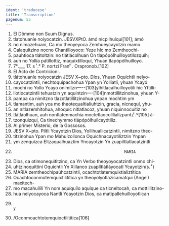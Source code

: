 ```yaml
---
ident: 'traducese'
title: 'Transcription'
pagenum: 55
---
```

1. El Dõmme non Suum Dignus. 
2. tlatohuaníe noíyocatzin. JESVXPtO. ámó nícpilhuíquí[101]; ámó
3. no nímazehuaní, Ca mo theoyeyoca Zemhueycayotzín mamo
4. Calaquítzino nocno Chantilloyoco: Yeze híc mo Zemtheochi-
5. pauhtioca tlátoltzin: no tlátlácolhuan On tlapópólhuílloyotilozquíh;
6. auh no Yollía pátíllottiz, maquixtilloquí, Yhuan tlapópólhuílloyo.
7. 7ᵉ.___ 17. s ͭ .ᵉ P. nortzi Fran ͨ ͥ. Orapronob.[102]
8. El Acto de Contricion:.
9. tlátohuaníe noiyocatzin JESV X~pto. Díos, Yhuan Oquíchtli nelyo-
10. cayocatzintli, nechtoquípachohua Ypan yn Yolliatli, yhuan Ycayó
11. mochí no Yollo Ycayo onímítzn—--[103]ylhitlacalhuílloyotilí híc Yttilli-
12. llotiocatzintli tehuatzin yn aquíntzin—-[104]nmottillítzinohua, yhuan Y-
13. pampa ca nimitzno tlazotlatillitzinohua ynpan mochtim ym
14. tlamantim, auh yca mo theotequaltialiuhtzin, gracia, nícnequí, yhu-
15. an nítlazemhítohua, ahoquíc nitlatlacoz, yhuan niquinnocuítiz no
16. tlátláolhuan, auh nontlatenmachia moctetlaocolílíalízpantz ͨ.º[105] á-
17. tzonquizqui, Ca tinechymmo tlápópólhuílcayótiliz.
18. Al primer Misterio, de la Gossosos.
19. JESV X~pto. Piltli Ycayotzin Dios, Yollihuallicatzintli, nimítzno theo-
20. titzinohua Ypan mo Mahuízollonca Oquíchnacayotiliztzin Ynpan
21. ym zenquízca Eltzaqualhuaztim Yncayotzin Yn zuapiltlatlacatzintli
22.                                                      MARIA
23. Dios, ca otimonequititzino, ca Yn Verbo theoyoyocatzintli onmo chi-
24. uhtzinoquíttiní Oquichtli Yn Xillanco zuapíltlátláyocatl Ycayotzin(s. ͭ  ͣ)
25. MARIA zemtheochipaúhcatzintli, ocachtotlatemquixtializtitica 
26. Ocachtoconmotemquíxtilititica yn theoyolyotlazicamatqui (Angel) maxitech-
27. mo macahuílílí Yn nom aquíquílo aquíque ca ticneltocah, ca mottillitzino-
28. hua nelyocayoca Nantli Ycayotzin Dios, ca matipallehuilloyotlican
29.                                                                               y
30. /Oconmoachtotemquioctilítitica[106]
